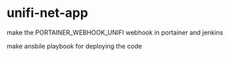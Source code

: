 # unifi-net-app


make the PORTAINER_WEBHOOK_UNIFI webhook in portainer and jenkins

make ansbile playbook for deploying the code